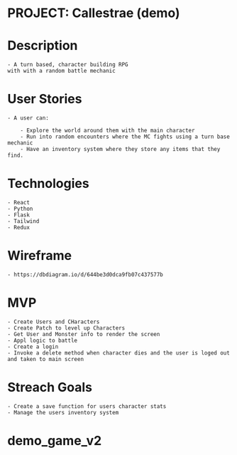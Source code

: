 # PROJECT: Callestrae (demo)

# Description
    - A turn based, character building RPG 
    with with a random battle mechanic

# User Stories
    - A user can:

        - Explore the world around them with the main character
        - Run into random encounters where the MC fights using a turn base mechanic
        - Have an inventory system where they store any items that they find.

# Technologies 

    - React
    - Python
    - Flask
    - Tailwind
    - Redux

# Wireframe

    - https://dbdiagram.io/d/644be3d0dca9fb07c437577b

# MVP 

    - Create Users and CHaracters
    - Create Patch to level up Characters
    - Get User and Monster info to render the screen
    - Appl logic to battle
    - Create a login 
    - Invoke a delete method when character dies and the user is loged out and taken to main screen


# Streach Goals

    - Create a save function for users character stats
    - Manage the users inventory system

# demo_game_v2
